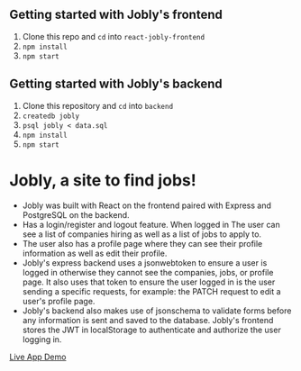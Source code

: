 ## Getting started with Jobly's frontend

1. Clone this repo and `cd` into `react-jobly-frontend`
2. `npm install`
3. `npm start`

## Getting started with Jobly's backend

1.  Clone this repository and `cd` into `backend`
2.  `createdb jobly`
2.  `psql jobly < data.sql`
3.  `npm install`
4.  `npm start`

# Jobly, a site to find jobs!
* Jobly was built with React on the frontend paired with Express and PostgreSQL on the backend.
* Has a login/register and logout feature. When logged in The user can see a list of companies hiring as well as a list of jobs to apply to.
* The user also has a profile page where they can see their profile information as well as edit their profile.
* Jobly's express backend uses a jsonwebtoken to ensure a user is logged in otherwise they cannot see the companies, jobs, or profile page. It also uses that token to ensure the user logged in is the user sending a specific requests, for example: the PATCH request to edit a user's profile page.
* Jobly's backend also makes use of jsonschema to validate forms before any information is sent and saved to the database. Jobly's frontend stores the JWT in localStorage to authenticate and authorize the user logging in.

[Live App Demo](https://jolly-bartik-93b7c7.netlify.app/)